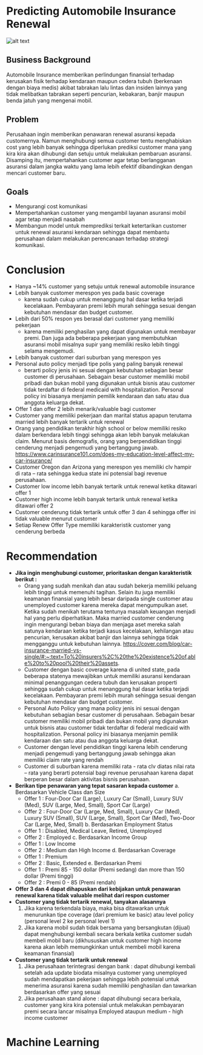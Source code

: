 # Predicting Automobile Insurance Renewal
![alt text](https://decoratex.biz/bsn/fr/static/img/a/42515/466437/77586.jpg)

## Business Background
Automobile Insurance memberikan perlindungan finansial terhadap kerusakan fisik terhadap kendaraan maupun cedera tubuh (berkenaan dengan biaya medis) akibat tabrakan lalu lintas dan insiden lainnya yang tidak melibatkan tabrakan seperti pencurian, kebakaran, banjir maupun benda jatuh yang mengenai mobil.

## Problem
Perusahaan ingin memberikan penawaran renewal asuransi kepada customernya. Namun menghubungi semua customer tentu menghabiskan cost yang lebih banyak sehingga diperlukan prediksi customer mana yang kira kira akan dihubungi dan setuju untuk melakukan pembaruan asuransi. Disamping itu, mempertahankan customer agar tetap berlangganan asuransi dalam jangka waktu yang lama lebih efektif dibandingkan dengan mencari customer baru.

## Goals
- Mengurangi cost komunikasi
- Mempertahankan customer yang mengambil layanan asuransi mobil agar tetap menjadi nasabah
- Membangun model untuk memprediksi terkait ketertarikan customer untuk renewal asuransi kendaraan sehingga dapat membantu perusahaan dalam melakukan perencanaan terhadap strategi komunikasi.

# Conclusion
- Hanya ~14% customer yang setuju untuk renewal automobile insurance
- Lebih banyak customer merespon yes pada basic coverage
    - karena sudah cukup untuk menanggung hal dasar ketika terjadi kecelakaan. Pembayaran premi lebih murah sehingga sesuai dengan kebutuhan mendasar dan budget customer.
- Lebih dari 50% respon yes berasal dari customer yang memiliki pekerjaan
    - karena memiliki penghasilan yang dapat digunakan untuk membayar premi. Dan juga ada beberapa pekerjaan yang membutuhkan asuransi mobil misalnya supir yang memiliki resiko lebih tinggi selama mengemudi.
- Lebih banyak customer dari suburban yang merespon yes
- Personal auto policy menjadi tipe polis yang paling banyak renewal
    - berarti policy jenis ini sesuai dengan kebutuhan sebagian besar customer di perusahaan. Sebagain besar customer memiliki mobil pribadi dan bukan mobil yang digunakan untuk bisnis atau customer tidak terdaftar di federal medicaid with hospitalization. Personal policy ini biasanya menjamin pemilik kendaraan dan satu atau dua anggota keluarga dekat.
- Offer 1 dan offer 2 lebih menarik/valuable bagi customer
- Customer yang memiliki pekerjaan dan marital status apapun terutama married lebih banyak tertarik untuk renewal
- Orang yang pendidikan terakhir high school or below memiliki resiko dalam berkendara lebih tinggi sehingga akan lebih banyak melakukan claim. Menurut basis demografis, orang yang berpendidikan tinggi cenderung menjadi pengemudi yang bertanggung jawab. https://www.carinsurance101.com/does-my-education-level-affect-my-car-insurance/
- Customer Oregon dan Arizona yang merespon yes memiliki clv hampir di rata – rata sehingga kedua state ini potensial bagi revenue perusahaan.
- Customer low income lebih banyak tertarik untuk renewal ketika ditawari offer 1
- Customer high income lebih banyak tertarik untuk renewal ketika ditawari offer 2
- Customer cenderung tidak tertarik untuk offer 3 dan 4 sehingga offer ini tidak valuable menurut customer
- Setiap Renew Offer Type memiliki karakteristik customer yang cenderung berbeda

# Recommendation
- **Jika ingin menghubungi customer, prioritaskan dengan karakteristik berikut :**
    - Orang yang sudah menikah dan atau sudah bekerja memiliki peluang lebih tinggi untuk memenuhi tagihan. Selain itu juga memiliki keamanan finansial yang lebih besar daripada single customer atau unemployed customer karena mereka dapat mengumpulkan aset. Ketika sudah menikah terutama tentunya masalah keuangan menjadi hal yang perlu diperhatikan. Maka married customer cenderung ingin mengurangi beban biaya dan menjaga aset mereka salah satunya kendaraan ketika terjadi kasus kecelakaan, kehilangan atau pencurian, kerusakan akibat banjir dan lainnya sehingga tidak mengganggu untuk kebutuhan lainnya. https://cover.com/blog/car-insurance-married-vs-single/#:~:text=To%20insurers%2C%20the%20existence%20of,able%20to%20pool%20their%20assets.
    - Customer dengan basic coverage karena di united state, pada beberapa statenya mewajibkan untuk memiliki asuransi kendaraan minimal penanggungan cedera tubuh dan kerusakan properti sehingga sudah cukup untuk menanggung hal dasar ketika terjadi kecelakaan. Pembayaran premi lebih murah sehingga sesuai dengan kebutuhan mendasar dan budget customer.
    - Personal Auto Policy yang mana policy jenis ini sesuai dengan kebutuhan sebagian besar customer di perusahaan. Sebagain besar customer memiliki mobil pribadi dan bukan mobil yang digunakan untuk bisnis atau customer tidak terdaftar di federal medicaid with hospitalization. Personal policy ini biasanya menjamin pemilik kendaraan dan satu atau dua anggota keluarga dekat.
    - Customer dengan level pendidikan tinggi karena lebih cenderung menjadi pengemudi yang bertanggung jawab sehingga akan memiliki claim rate yang rendah
    - Customer di suburban karena memiliki rata - rata clv diatas nilai rata – rata yang berarti potensial bagi revenue perusahaan karena dapat berperan besar dalam aktivitas bisnis perusahaan.
- **Berikan tipe penawaran yang tepat sasaran kepada customer**
  a. Berdasarkan Vehicle Class dan Size
    - Offer 1 : Four-Door Car (Large), Luxury Car (Small), Luxury SUV (Med), SUV (Large, Med, Small), Sport Car (Large)
    - Offer 2 : Four-Door Car (Large, Med, Small), Luxury Car (Med), Luxury SUV (Small), SUV (Large, Small), Sport Car (Med), Two-Door Car (Large, Med, Small)
  b. Berdasarkan Employment Status
    - Offer 1 : Disabled, Medical Leave, Retired, Unemployed
    - Offer 2 : Employed
  c. Berdasarkan Income Group
    - Offer 1 : Low Income
    - Offer 2 : Medium dan High Income
  d. Berdasarkan Coverage
    - Offer 1 : Premium
    - Offer 2 : Basic, Extended
  e. Berdasarkan Premi
    - Offer 1 : Premi 85 - 150 dollar (Premi sedang) dan more than 150 dollar (Premi tinggi)
    - Offer 2 : Premi 0 - 85 (Premi rendah)    
- **Offer 3 dan 4 dapat dihapuskan dari kebijakan untuk penawaran renewal karena tidak valuable melihat dari respon customer**
- **Customer yang tidak tertarik renewal, tanyakan alasannya**
  1. Jika karena terkendala biaya, maka bisa ditawarkan untuk menurunkan tipe coverage (dari premium ke basic) atau level policy (personal level 2 ke personal level 1)
  2. Jika karena mobil sudah tidak bersama yang bersangkutan (dijual) dapat menghubungi kembali secara berkala ketika customer sudah membeli mobil baru (dikhususkan untuk customer high income karena akan lebih memungkinkan untuk membeli mobil karena keamanan finansial)
- **Customer yang tidak tertarik untuk renewal**
  1. Jika perusahaan terintegrasi dengan bank : dapat dihubungi kembali setelah ada update biodata misalnya customer yang unemployed sudah mendapatkan pekerjaan sehingga lebih potensial untuk menerima asuransi karena sudah memiliki penghasilan dan tawarkan berdasarkan offer yang sesuai
  2. Jika perusahaan stand alone : dapat dihubungi secara berkala, customer yang kira kira potensial untuk melakukan pembayaran premi secara lancar misalnya Employed ataupun medium - high income customer
  
# Machine Learning

